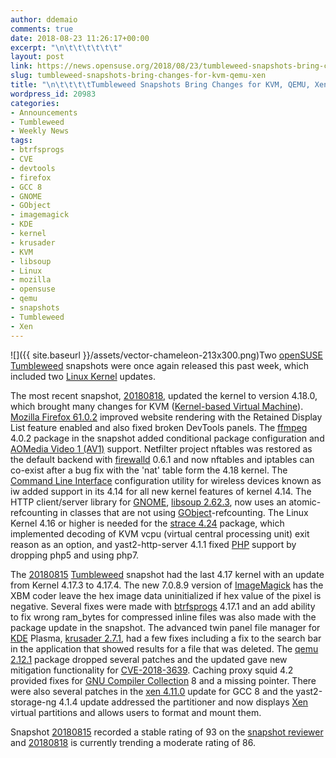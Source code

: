 ```yaml
---
author: ddemaio
comments: true
date: 2018-08-23 11:26:17+00:00
excerpt: "\n\t\t\t\t\t\t"
layout: post
link: https://news.opensuse.org/2018/08/23/tumbleweed-snapshots-bring-changes-for-kvm-qemu-xen/
slug: tumbleweed-snapshots-bring-changes-for-kvm-qemu-xen
title: "\n\t\t\t\tTumbleweed Snapshots Bring Changes for KVM, QEMU, Xen\t\t"
wordpress_id: 20983
categories:
- Announcements
- Tumbleweed
- Weekly News
tags:
- btrfsprogs
- CVE
- devtools
- firefox
- GCC 8
- GNOME
- GObject
- imagemagick
- KDE
- kernel
- krusader
- KVM
- libsoup
- Linux
- mozilla
- opensuse
- qemu
- snapshots
- Tumbleweed
- Xen
---
```

![]({{ site.baseurl }}/assets/vector-chameleon-213x300.png)Two [openSUSE](https://www.opensuse.org/) [Tumbleweed](https://en.opensuse.org/Portal:Tumbleweed) snapshots were once again released this past week, which included two [Linux Kernel](https://www.kernel.org/) updates.

The most recent snapshot, [20180818](https://lists.opensuse.org/opensuse-factory/2018-08/msg00215.html), updated the kernel to version 4.18.0, which brought many changes for KVM ([Kernel-based Virtual Machine](https://www.linux-kvm.org/page/Main_Page)). [Mozilla Firefox 61.0.2](https://www.mozilla.org/en-US/firefox/61.0.2/releasenotes/) improved website rendering with the Retained Display List feature enabled and also fixed broken DevTools panels. The [ffmpeg](https://www.ffmpeg.org/) 4.0.2 package in the snapshot added conditional package configuration and [AOMedia Video 1 (AV1)](https://en.wikipedia.org/wiki/AV1) support. Netfilter project nftables was restored as the default backend with [firewalld](https://firewalld.org/) 0.6.1 and now nftables and iptables can co-exist after a bug fix with the 'nat' table form the 4.18 kernel. The [Command Line Interface](https://en.wikipedia.org/wiki/Command-line_interface) configuration utility for wireless devices known as iw added support in its 4.14 for all new kernel features of kernel 4.14. The HTTP client/server library for [GNOME](https://www.gnome.org/), [libsoup 2.62.3](http://www.linuxfromscratch.org/blfs/view/svn/basicnet/libsoup.html), now uses an atomic-refcounting in classes that are not using [GObject](https://en.wikipedia.org/wiki/GObject)-refcounting. The Linux Kernel 4.16 or higher is needed for the [strace 4.24](https://github.com/strace/strace/releases) package, which implemented decoding of KVM vcpu (virtual central processing unit) exit reason as an option, and yast2-http-server 4.1.1 fixed [PHP](http://php.net/) support by dropping php5 and using php7.

The [20180815](https://lists.opensuse.org/opensuse-factory/2018-08/msg00209.html) [Tumbleweed](https://en.opensuse.org/Portal:Tumbleweed) snapshot had the last 4.17 kernel with an update from Kernel 4.17.3 to 4.17.4. The new 7.0.8.9 version of [ImageMagick](https://www.imagemagick.org/) has the XBM coder leave the hex image data uninitialized if hex value of the pixel is negative. Several fixes were made with [btrfsprogs](https://btrfs.wiki.kernel.org/index.php/Main_Page) 4.17.1 and an add ability to fix wrong ram_bytes for compressed inline files was also made with the package update in the snapshot. The advanced twin panel file manager for [KDE](https://www.kde.org/) Plasma, [krusader 2.7.1](https://krusader.org/), had a few fixes including a fix to the search bar in the application that showed results for a file that was deleted. The [qemu 2.12.1](https://www.qemu.org) package dropped several patches and the updated gave new mitigation functionality for [CVE-2018-3639](https://www.suse.com/security/cve/CVE-2018-3639/). Caching proxy squid 4.2 provided fixes for [GNU Compiler Collection](https://gcc.gnu.org/) 8 and a missing pointer. There were also several patches in the [xen 4.11.0](https://blog.xenproject.org/2018/07/10/whats-new-in-the-xen-project-hypervisor-4-11/) update for GCC 8 and the yast2-storage-ng 4.1.4 update addressed the partitioner and now displays [Xen](https://www.xenproject.org/) virtual partitions and allows users to format and mount them.

Snapshot [20180815](https://lists.opensuse.org/opensuse-factory/2018-08/msg00209.html) recorded a stable rating of 93 on the [snapshot reviewer](http://review.tumbleweed.boombatower.com/) and [20180818](https://lists.opensuse.org/opensuse-factory/2018-08/msg00215.html) is currently trending a moderate rating of 86.		
